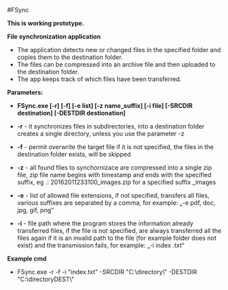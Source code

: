 #FSync

**This is working prototype.**

**File synchronization application**

* The application detects new or changed files in the specified folder and copies them to the destination folder. 
* The files can be compressed into an archive file and then uploaded to the destination folder. 
* The app keeps track of which files have been transferred.

**Parameters:**
* **FSync.exe [-r] [-f] [-e list] [-z name_suffix] [-i file] [-SRCDIR destination] [-DESTDIR destionation]**

* **-r** - it synchronizes files in subdirectories, into a destination folder creates a single directory, unless you use the parameter -z
* **-f** - permit overwrite the target file if it is not specified, the files in the destination folder exists, will be skipped
* **-z** - all found files to synchornizace are compressed into a single zip file, zip file name begins with timestamp and ends with the specified suffix, eg .: 20162011233100_images.zip for a specified suffix _images
* **-e** - list of allowed file extensions, if not specified, transfers all files, various suffixes are separated by a comma, for example: „-e pdf, doc, jpg, gif, png“
* **-i** - file path where the program stores the information already transferred files, if the file is not specified, are always transferred all the files again if it is an invalid path to the file (for example folder does not exist) and the transmission fails, for example: „-i index .txt“

**Example cmd**
* FSync.exe -r -f -i "index.txt" -SRCDIR "C:\directory\\\" -DESTDIR "C:\directoryDEST\\\"